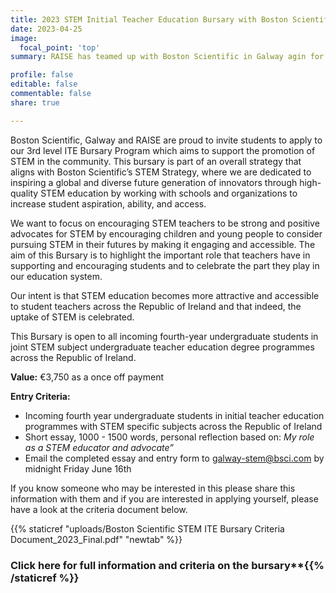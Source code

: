 ```yaml
---
title: 2023 STEM Initial Teacher Education Bursary with Boston Scientific and RAISE
date: 2023-04-25
image:
  focal_point: 'top'
summary: RAISE has teamed up with Boston Scientific in Galway agin for 2023 to offer a 3rd level bursary for initial teacher education  students in STEM subjects entering the fourth and final year of their degree studies in the academic year 23/24. The bursary offers a significant lump sum to assist the winning student in completing their studies. 

profile: false
editable: false
commentable: false
share: true 

---
```


Boston Scientific, Galway and RAISE  are proud to invite  students to apply to our  3rd level ITE Bursary Program which aims to support the promotion of STEM in the community. This bursary is part of an overall strategy that aligns with Boston Scientific’s STEM Strategy, where we are dedicated to inspiring a global and diverse future generation of innovators through high-quality STEM education by working with schools and organizations to increase student aspiration, ability, and access.  

<!--more-->

We want to focus on encouraging STEM teachers to be strong and positive advocates for STEM by encouraging children and young people to consider pursuing STEM in their futures by making it engaging and accessible. The aim of this Bursary is to highlight the important role that teachers have in supporting and encouraging students and to celebrate the part they play in our education system. 
 
Our intent is that STEM education becomes more attractive and accessible to student teachers across the Republic of Ireland and that indeed, the uptake of STEM is celebrated. 
 
This Bursary is open to all incoming fourth-year undergraduate students in joint STEM subject undergraduate teacher education degree programmes across the Republic of Ireland.   
 
**Value:** €3,750 as a once off payment 

**Entry Criteria:**
- Incoming fourth year undergraduate students in initial teacher education programmes with STEM specific subjects across the Republic of Ireland 
- Short essay, 1000 - 1500 words, personal reflection based on:  *My role as a STEM educator and advocate”* 
- Email the completed essay and entry form to galway-stem@bsci.com by midnight Friday June 16th  

If you know someone who may be interested in this please share this information with them and if you are interested in applying yourself, please have a look at the criteria document below. 

{{% staticref "uploads/Boston Scientific STEM ITE Bursary Criteria Document_2023_Final.pdf" "newtab" %}}

### Click here for full information and criteria on the bursary**{{% /staticref %}}

